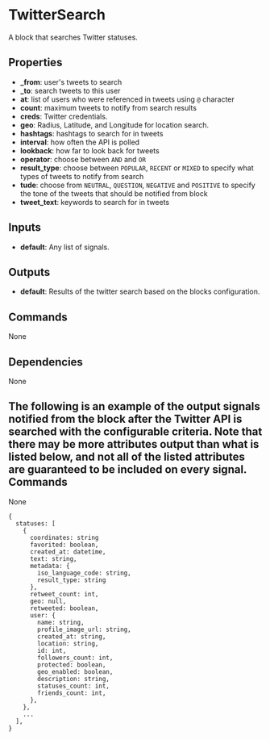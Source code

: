TwitterSearch
=============
A block that searches Twitter statuses.

Properties
----------
- **_from**: user's tweets to search
- **_to**: search tweets to this user
- **at**: list of users who were referenced in tweets using `@` character
- **count**: maximum tweets to notify from search results
- **creds**: Twitter credentials.
- **geo**: Radius, Latitude, and Longitude for location search.
- **hashtags**: hashtags to search for in tweets
- **interval**: how often the API is polled
- **lookback**: how far to look back for tweets
- **operator**: choose between `AND` and `OR`
- **result_type**: choose between `POPULAR`, `RECENT` or `MIXED` to specify what types of tweets to notify from search
- **tude**: choose from `NEUTRAL`, `QUESTION`, `NEGATIVE` and `POSITIVE` to specify the tone of the tweets that should be notified from block
- **tweet_text**: keywords to search for in tweets

Inputs
------
- **default**: Any list of signals.

Outputs
-------
- **default**: Results of the twitter search based on the blocks configuration.

Commands
--------
None

Dependencies
------------
None

The following is an example of the output signals notified from the block after the Twitter API is searched with the configurable criteria. Note that there may be more attributes output than what is listed below, and not all of the listed attributes are guaranteed to be included on every signal.
Commands
--------
None

```
{
  statuses: [
    {
      coordinates: string
      favorited: boolean,
      created_at: datetime,
      text: string,
      metadata: {
        iso_language_code: string,
        result_type: string
      },
      retweet_count: int,
      geo: null,
      retweeted: boolean,
      user: {
        name: string,
        profile_image_url: string,
        created_at: string,
        location: string,
        id: int,
        followers_count: int,
        protected: boolean,
        geo_enabled: boolean,
        description: string,
        statuses_count: int,
        friends_count: int,
      },
    },
    ...
  ],
}
```
